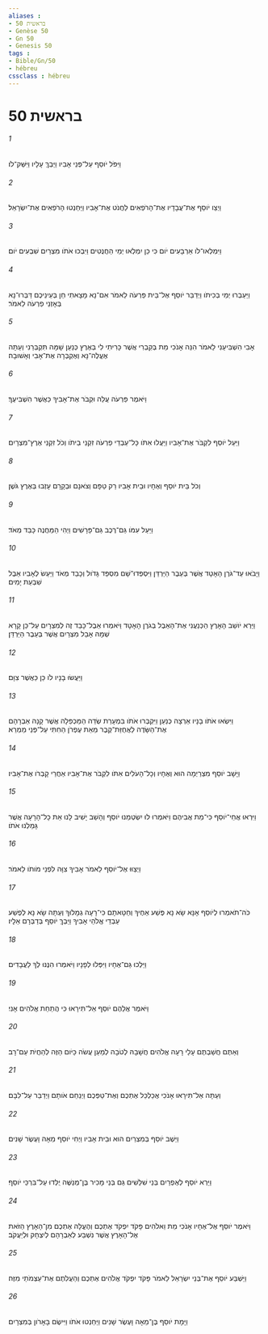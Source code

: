```yaml
---
aliases : 
- בראשית 50
- Genèse 50
- Gn 50
- Genesis 50
tags : 
- Bible/Gn/50
- hébreu
cssclass : hébreu
---
```


# בראשית 50

###### 1
וַיִּפֹּל יֹוסֵף עַל־פְּנֵי אָבִיו וַיֵּבְךְּ עָלָיו וַיִּשַּׁק־לֹו׃
###### 2
וַיְצַו יֹוסֵף אֶת־עֲבָדָיו אֶת־הָרֹפְאִים לַחֲנֹט אֶת־אָבִיו וַיַּחַנְטוּ הָרֹפְאִים אֶת־יִשְׂרָאֵל׃
###### 3
וַיִּמְלְאוּ־לֹו אַרְבָּעִים יֹום כִּי כֵּן יִמְלְאוּ יְמֵי הַחֲנֻטִים וַיִּבְכּוּ אֹתֹו מִצְרַיִם שִׁבְעִים יֹום׃
###### 4
וַיַּעַבְרוּ יְמֵי בְכִיתֹו וַיְדַבֵּר יֹוסֵף אֶל־בֵּית פַּרְעֹה לֵאמֹר אִם־נָא מָצָאתִי חֵן בְּעֵינֵיכֶם דַּבְּרוּ־נָא בְּאָזְנֵי פַרְעֹה לֵאמֹר׃
###### 5
אָבִי הִשְׁבִּיעַנִי לֵאמֹר הִנֵּה אָנֹכִי מֵת בְּקִבְרִי אֲשֶׁר כָּרִיתִי לִי בְּאֶרֶץ כְּנַעַן שָׁמָּה תִּקְבְּרֵנִי וְעַתָּה אֶעֱלֶה־נָּא וְאֶקְבְּרָה אֶת־אָבִי וְאָשׁוּבָה׃
###### 6
וַיֹּאמֶר פַּרְעֹה עֲלֵה וּקְבֹר אֶת־אָבִיךָ כַּאֲשֶׁר הִשְׁבִּיעֶךָ׃
###### 7
וַיַּעַל יֹוסֵף לִקְבֹּר אֶת־אָבִיו וַיַּעֲלוּ אִתֹּו כָּל־עַבְדֵי פַרְעֹה זִקְנֵי בֵיתֹו וְכֹל זִקְנֵי אֶרֶץ־מִצְרָיִם׃
###### 8
וְכֹל בֵּית יֹוסֵף וְאֶחָיו וּבֵית אָבִיו רַק טַפָּם וְצֹאנָם וּבְקָרָם עָזְבוּ בְּאֶרֶץ גֹּשֶׁן׃
###### 9
וַיַּעַל עִמֹּו גַּם־רֶכֶב גַּם־פָּרָשִׁים וַיְהִי הַמַּחֲנֶה כָּבֵד מְאֹד׃
###### 10
וַיָּבֹאוּ עַד־גֹּרֶן הָאָטָד אֲשֶׁר בְּעֵבֶר הַיַּרְדֵּן וַיִּסְפְּדוּ־שָׁם מִסְפֵּד גָּדֹול וְכָבֵד מְאֹד וַיַּעַשׂ לְאָבִיו אֵבֶל שִׁבְעַת יָמִים׃
###### 11
וַיַּרְא יֹושֵׁב הָאָרֶץ הַכְּנַעֲנִי אֶת־הָאֵבֶל בְּגֹרֶן הָאָטָד וַיֹּאמְרוּ אֵבֶל־כָּבֵד זֶה לְמִצְרָיִם עַל־כֵּן קָרָא שְׁמָהּ אָבֵל מִצְרַיִם אֲשֶׁר בְּעֵבֶר הַיַּרְדֵּן׃
###### 12
וַיַּעֲשׂוּ בָנָיו לֹו כֵּן כַּאֲשֶׁר צִוָּם׃
###### 13
וַיִּשְׂאוּ אֹתֹו בָנָיו אַרְצָה כְּנַעַן וַיִּקְבְּרוּ אֹתֹו בִּמְעָרַת שְׂדֵה הַמַּכְפֵּלָה אֲשֶׁר קָנָה אַבְרָהָם אֶת־הַשָּׂדֶה לַאֲחֻזַּת־קֶבֶר מֵאֵת עֶפְרֹן הַחִתִּי עַל־פְּנֵי מַמְרֵא׃
###### 14
וַיָּשָׁב יֹוסֵף מִצְרַיְמָה הוּא וְאֶחָיו וְכָל־הָעֹלִים אִתֹּו לִקְבֹּר אֶת־אָבִיו אַחֲרֵי קָבְרֹו אֶת־אָבִיו׃
###### 15
וַיִּרְאוּ אֲחֵי־יֹוסֵף כִּי־מֵת אֲבִיהֶם וַיֹּאמְרוּ לוּ יִשְׂטְמֵנוּ יֹוסֵף וְהָשֵׁב יָשִׁיב לָנוּ אֵת כָּל־הָרָעָה אֲשֶׁר גָּמַלְנוּ אֹתֹו׃
###### 16
וַיְצַוּוּ אֶל־יֹוסֵף לֵאמֹר אָבִיךָ צִוָּה לִפְנֵי מֹותֹו לֵאמֹר׃
###### 17
כֹּה־תֹאמְרוּ לְיֹוסֵף אָנָּא שָׂא נָא פֶּשַׁע אַחֶיךָ וְחַטָּאתָם כִּי־רָעָה גְמָלוּךָ וְעַתָּה שָׂא נָא לְפֶשַׁע עַבְדֵי אֱלֹהֵי אָבִיךָ וַיֵּבְךְּ יֹוסֵף בְּדַבְּרָם אֵלָיו׃
###### 18
וַיֵּלְכוּ גַּם־אֶחָיו וַיִּפְּלוּ לְפָנָיו וַיֹּאמְרוּ הִנֶּנּוּ לְךָ לַעֲבָדִים׃
###### 19
וַיֹּאמֶר אֲלֵהֶם יֹוסֵף אַל־תִּירָאוּ כִּי הֲתַחַת אֱלֹהִים אָנִי׃
###### 20
וְאַתֶּם חֲשַׁבְתֶּם עָלַי רָעָה אֱלֹהִים חֲשָׁבָהּ לְטֹבָה לְמַעַן עֲשֹׂה כַּיֹּום הַזֶּה לְהַחֲיֹת עַם־רָב׃
###### 21
וְעַתָּה אַל־תִּירָאוּ אָנֹכִי אֲכַלְכֵּל אֶתְכֶם וְאֶת־טַפְּכֶם וַיְנַחֵם אֹותָם וַיְדַבֵּר עַל־לִבָּם׃
###### 22
וַיֵּשֶׁב יֹוסֵף בְּמִצְרַיִם הוּא וּבֵית אָבִיו וַיְחִי יֹוסֵף מֵאָה וָעֶשֶׂר שָׁנִים׃
###### 23
וַיַּרְא יֹוסֵף לְאֶפְרַיִם בְּנֵי שִׁלֵּשִׁים גַּם בְּנֵי מָכִיר בֶּן־מְנַשֶּׁה יֻלְּדוּ עַל־בִּרְכֵּי יֹוסֵף׃
###### 24
וַיֹּאמֶר יֹוסֵף אֶל־אֶחָיו אָנֹכִי מֵת וֵאלֹהִים פָּקֹד יִפְקֹד אֶתְכֶם וְהֶעֱלָה אֶתְכֶם מִן־הָאָרֶץ הַזֹּאת אֶל־הָאָרֶץ אֲשֶׁר נִשְׁבַּע לְאַבְרָהָם לְיִצְחָק וּלְיַעֲקֹב׃
###### 25
וַיַּשְׁבַּע יֹוסֵף אֶת־בְּנֵי יִשְׂרָאֵל לֵאמֹר פָּקֹד יִפְקֹד אֱלֹהִים אֶתְכֶם וְהַעֲלִתֶם אֶת־עַצְמֹתַי מִזֶּה׃
###### 26
וַיָּמָת יֹוסֵף בֶּן־מֵאָה וָעֶשֶׂר שָׁנִים וַיַּחַנְטוּ אֹתֹו וַיִּישֶׂם בָּאָרֹון בְּמִצְרָיִם׃
